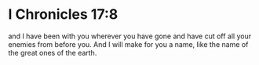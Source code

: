 # I Chronicles 17:8

and I have been with you wherever you have gone and have cut off all your enemies from before you. And I will make for you a name, like the name of the great ones of the earth.

